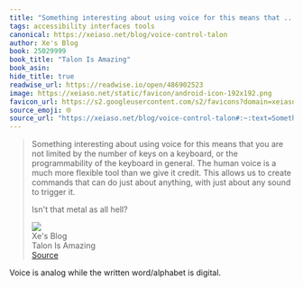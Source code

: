 ```yaml
---
title: "Something interesting about using voice for this means that ..."
tags: accessibility interfaces tools
canonical: https://xeiaso.net/blog/voice-control-talon
author: Xe's Blog
book: 25029999
book_title: "Talon Is Amazing"
book_asin: 
hide_title: true
readwise_url: https://readwise.io/open/486902523
image: https://xeiaso.net/static/favicon/android-icon-192x192.png
favicon_url: https://s2.googleusercontent.com/s2/favicons?domain=xeiaso.net
source_emoji: 🌐
source_url: "https://xeiaso.net/blog/voice-control-talon#:~:text=Something%20interesting%20about,as%20all%20hell%3F"
---
```


> Something interesting about using voice for this means that you are not limited by the number of keys on a keyboard, or the programmability of the keyboard in general. The human voice is a much more flexible tool than we give it credit. This allows us to create commands that can do just about anything, with just about any sound to trigger it.
> 
> Isn't that metal as all hell?
> <div class="quoteback-footer"><div class="quoteback-avatar"><img class="mini-favicon" src="https://s2.googleusercontent.com/s2/favicons?domain=xeiaso.net"></div><div class="quoteback-metadata"><div class="metadata-inner"><span style="display:none">FROM:</span><div aria-label="Xe's Blog" class="quoteback-author"> Xe's Blog</div><div aria-label="Talon Is Amazing" class="quoteback-title"> Talon Is Amazing</div></div></div><div class="quoteback-backlink"><a target="_blank" aria-label="go to the full text of this quotation" rel="noopener" href="https://xeiaso.net/blog/voice-control-talon#:~:text=Something%20interesting%20about,as%20all%20hell%3F" class="quoteback-arrow"> Source</a></div></div>

Voice is analog while the written word/alphabet is digital.